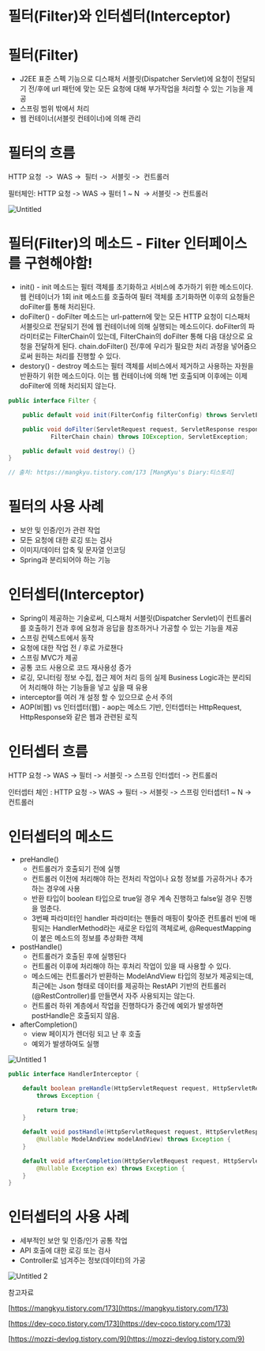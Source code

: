 # 필터(Filter)와 인터셉터(Interceptor)

# 필터(Filter)

- J2EE 표준 스펙 기능으로 디스패처 서블릿(Dispatcher Servlet)에 요청이 전달되기 전/후에 url 패턴에 맞는 모든 요청에 대해 부가작업을 처리할 수 있는 기능을 제공
- 스프링 범위 밖에서 처리
- 웹 컨테이너(서블릿 컨테이너)에 의해 관리

# 필터의 흐름

HTTP 요청  ->  WAS ->  필터 ->  서블릿 ->  컨트롤러

필터체인: HTTP 요청 -> WAS -> 필터 1 ~ N  -> 서블릿 -> 컨트롤러

![Untitled](https://github.com/wjdansrl7/2024_CS_STUDY/assets/48114924/afadf0a1-fc03-4cb7-8db0-b5d2e9e4c06c)

# 필터(Filter)의 메소드 - Filter 인터페이스를 구현해야함!

- init() - init 메소드는 필터 객체를 초기화하고 서비스에 추가하기 위한 메소드이다. 웹 컨테이너가 1회 init 메소드를 호출하여 필터 객체를 초기화하면 이후의 요청들은 doFilter를 통해 처리된다.
- doFilter() - doFilter 메소드는 url-pattern에 맞는 모든 HTTP 요청이 디스패처 서블릿으로 전달되기 전에 웹 컨테이너에 의해 실행되는 메소드이다. doFilter의 파라미터로는 FilterChain이 있는데, FilterChain의 doFilter 통해 다음 대상으로 요청을 전달하게 된다. chain.doFilter() 전/후에 우리가 필요한 처리 과정을 넣어줌으로써 원하는 처리를 진행할 수 있다.
- destory() - destroy 메소드는 필터 객체를 서비스에서 제거하고 사용하는 자원을 반환하기 위한 메소드이다. 이는 웹 컨테이너에 의해 1번 호출되며 이후에는 이제 doFilter에 의해 처리되지 않는다.

```java
public interface Filter {

    public default void init(FilterConfig filterConfig) throws ServletException {}

    public void doFilter(ServletRequest request, ServletResponse response,
            FilterChain chain) throws IOException, ServletException;

    public default void destroy() {}
}

// 출처: https://mangkyu.tistory.com/173 [MangKyu's Diary:티스토리]
```

# 필터의 사용 사례

- 보안 및 인증/인가 관련 작업
- 모든 요청에 대한 로깅 또는 검사
- 이미지/데이터 압축 및 문자열 인코딩
- Spring과 분리되어야 하는 기능

# 인터셉터(Interceptor)

- Spring이 제공하는 기술로써, 디스패처 서블릿(Dispatcher Servlet)이 컨트롤러를 호출하기 전과 후에 요청과 응답을 참조하거나 가공할 수 있는 기능을 제공
- 스프링 컨텍스트에서 동작
- 요청에 대한 작업 전 / 후로 가로챈다
- 스프링 MVC가 제공
- 공통 코드 사용으로 코드 재사용성 증가
- 로깅, 모니터링 정보 수집, 접근 제어 처리 등의 실제 Business Logic과는 분리되어 처리해야 하는 기능들을 넣고 싶을 때 유용
- interceptor를 여러 개 설정 할 수 있으므로 순서 주의
- AOP(비웹) vs 인터셉터(웹) - aop는 메소드 기반, 인터셉터는 HttpRequest, HttpResponse와 같은 웹과 관련된 로직

# 인터셉터 흐름

HTTP 요청 -> WAS -> 필터 -> 서블릿 -> 스프링 인터셉터 -> 컨트롤러

인터셉터 체인 : HTTP 요청 -> WAS -> 필터 -> 서블릿 -> 스프링 인터셉터1 ~ N -> 컨트롤러

# 인터셉터의 메소드

- preHandle()
    - 컨트롤러가 호출되기 전에 실행
    - 컨트롤러 이전에 처리해야 하는 전처리 작업이나 요청 정보를 가공하거나 추가하는 경우에 사용
    - 반환 타입이 boolean 타입으로 true일 경우 계속 진행하고 false일 경우 진행을 멈춘다.
    - 3번째 파라미터인 handler 파라미터는 핸들러 매핑이 찾아준 컨트롤러 빈에 매핑되는 HandlerMethod라는 새로운 타입의 객체로써, @RequestMapping이 붙은 메소드의 정보를 추상화한 객체
- postHandle()
    - 컨트롤러가 호출된 후에 실행된다
    - 컨트롤러 이후에 처리해야 하는 후처리 작업이 있을 때 사용할 수 있다.
    - 메소드에는 컨트롤러가 반환하는 ModelAndView 타입의 정보가 제공되는데, 최근에는 Json 형태로 데이터를 제공하는 RestAPI 기반의 컨트롤러(@RestController)를 만들면서 자주 사용되지는 않는다.
    - 컨트롤러 하위 계층에서 작업을 진행하다가 중간에 예외가 발생하면 postHandle은 호출되지 않음.
- afterCompletion()
    - view 페이지가 렌더링 되고 난 후 호출
    - 예외가 발생하여도 실행

![Untitled 1](https://github.com/wjdansrl7/2024_CS_STUDY/assets/48114924/787b7a5d-86a6-4abc-ba09-14cddc16cc57)

```java
public interface HandlerInterceptor {

    default boolean preHandle(HttpServletRequest request, HttpServletResponse response, Object handler)
        throws Exception {
        
        return true;
    }

    default void postHandle(HttpServletRequest request, HttpServletResponse response, Object handler,
        @Nullable ModelAndView modelAndView) throws Exception {
    }

    default void afterCompletion(HttpServletRequest request, HttpServletResponse response, Object handler,
        @Nullable Exception ex) throws Exception {
    }
}
```

# 인터셉터의 사용 사례

- 세부적인 보안 및 인증/인가 공통 작업
- API 호출에 대한 로깅 또는 검사
- Controller로 넘겨주는 정보(데이터)의 가공

![Untitled 2](https://github.com/wjdansrl7/2024_CS_STUDY/assets/48114924/d001c4bf-848f-47a9-ae5a-0843cdf30db7)

참고자료

[https://mangkyu.tistory.com/173](https://mangkyu.tistory.com/173)

[https://dev-coco.tistory.com/173](https://dev-coco.tistory.com/173)

[https://mozzi-devlog.tistory.com/9](https://mozzi-devlog.tistory.com/9)
